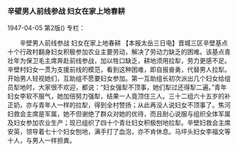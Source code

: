 ### 辛壁男人前线参战  妇女在家上地春耕

1947-04-05
第2版()
专栏：

　　辛壁男人前线参战
    妇女在家上地春耕
    【本报太岳三日电】晋城三区辛壁基点十个行政村翻身妇女积极参加农业主要劳动，解决了劳动力缺乏的困难。该基点青壮年为保卫毛主席奔赴前线参战，加以牲口缺乏，耕地须用拉犁，劳力更感不足。辛壁村妇女一贯为支援前线的模范，看到这种困难，即自报奋勇，代替男人拉犁。开始男人轻视她们，互助组不愿要妇女参加。第一互助组长初次派出几个妇女给组员犁地时，大家很不欢迎，都说：“妇女强犁不顶事，她们犁过还得犁二遍。”青年妇女李软不服气，她加倍努力强犁，结果一人竟顶住三人。三十二组六十五岁的补正奶，亦与青年人一样的拉犁，得到全村赞扬；从此再没人说妇女不顶事了。焦河妇救会主席是军属，她不但谢绝了群众对她的优待，而且耐心说服与组织全体军属及妇女参加农业生产；现已组织了四十个青壮妇女积极刨地拉犁。辛壁妇救会主席安英，领导着七十个妇女刨地，满手打了血泡，亦不肯休息。马坪头妇女李福文等十人，与男人一样担粪。
